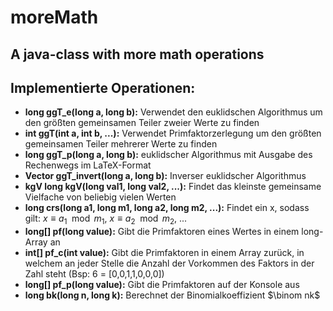 # moreMath

A java-class with more math operations
---
## Implementierte Operationen:
* **long ggT_e(long a, long b):**
    Verwendet den euklidschen Algorithmus um den größten gemeinsamen Teiler zweier Werte zu finden
* **int ggT(int a, int b, ...):**
  Verwendet Primfaktorzerlegung um den größten gemeinsamen Teiler mehrerer Werte zu finden
* **long ggT_p(long a, long b):**
  euklidscher Algorithmus mit Ausgabe des Rechenwegs im LaTeX-Format
* **Vector<Long> ggT_invert(long a, long b):**
  Inverser euklidscher Algorithmus
* **kgV long kgV(long val1, long val2, ...):**
  Findet das kleinste gemeinsame Vielfache von beliebig vielen Werten
* **long crs(long a1, long m1, long a2, long m2, ...):**
  Findet ein x, sodass gilt: $x \equiv a_1 \mod m_1$, $x \equiv a_2 \mod m_2$, ...
* **long[] pf(long value):**
  Gibt die Primfaktoren eines Wertes in einem long-Array an
* **int[] pf_c(int value):**
  Gibt die Primfaktoren in einem Array zurück, in welchem an jeder Stelle die Anzahl der Vorkommen des Faktors in der Zahl steht (Bsp: 6 = [0,0,1,1,0,0,0])
* **long[] pf_p(long value):**
  Gibt die Primfaktoren auf der Konsole aus
* **long bk(long n, long k):**
  Berechnet der Binomialkoeffizient $\binom nk$
